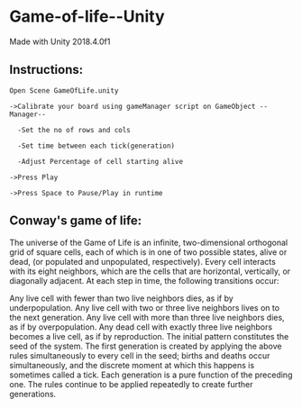 # Game-of-life--Unity
Made with Unity 2018.4.0f1

## Instructions:
```
Open Scene GameOfLife.unity
  
->Calibrate your board using gameManager script on GameObject --Manager--

  -Set the no of rows and cols
  
  -Set time between each tick(generation)
  
  -Adjust Percentage of cell starting alive
  
->Press Play

->Press Space to Pause/Play in runtime
```
## Conway's game of life:

The universe of the Game of Life is an infinite, two-dimensional orthogonal grid of square cells, each of which is in one of two possible states, alive or dead, (or populated and unpopulated, respectively). Every cell interacts with its eight neighbors, which are the cells that are horizontal, vertically, or diagonally adjacent. At each step in time, the following transitions occur:

Any live cell with fewer than two live neighbors dies, as if by underpopulation.
Any live cell with two or three live neighbors lives on to the next generation.
Any live cell with more than three live neighbors dies, as if by overpopulation.
Any dead cell with exactly three live neighbors becomes a live cell, as if by reproduction.
The initial pattern constitutes the seed of the system. The first generation is created by applying the above rules simultaneously to every cell in the seed; births and deaths occur simultaneously, and the discrete moment at which this happens is sometimes called a tick. Each generation is a pure function of the preceding one. The rules continue to be applied repeatedly to create further generations.

